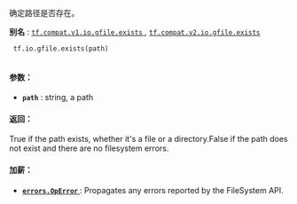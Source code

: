 确定路径是否存在。

**别名** : [ `tf.compat.v1.io.gfile.exists` ](/api_docs/python/tf/io/gfile/exists), [ `tf.compat.v2.io.gfile.exists` ](/api_docs/python/tf/io/gfile/exists)

```
 tf.io.gfile.exists(path)
 
```

#### 参数：
- **`path`** : string, a path


#### 返回：
True if the path exists, whether it's a file or a directory.False if the path does not exist and there are no filesystem errors.

#### 加薪：
- **[ `errors.OpError` ](/api_docs/python/tf/errors/OpError)** : Propagates any errors reported by the FileSystem API.
